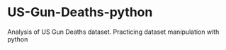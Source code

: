 # US-Gun-Deaths-python
Analysis of US Gun Deaths dataset.  Practicing dataset manipulation with python
